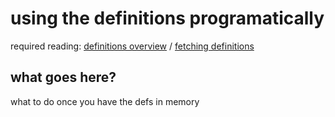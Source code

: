 # using the definitions programatically

required reading: [definitions overview](definitions) / [fetching definitions](/definitions/fetching)

## what goes here?
what to do once you have the defs in memory
